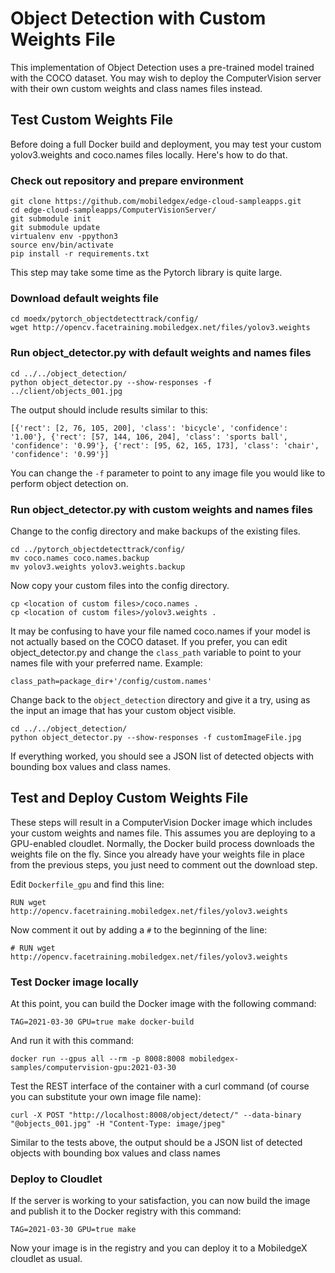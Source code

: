 
# Object Detection with Custom Weights File
This implementation of Object Detection uses a pre-trained model trained with the COCO dataset. You may wish to deploy the ComputerVision server with their own custom weights and class names files instead.

## Test Custom Weights File
Before doing a full Docker build and deployment, you may test your custom yolov3.weights and coco.names files locally. Here's how to do that.

### Check out repository and prepare environment
	git clone https://github.com/mobiledgex/edge-cloud-sampleapps.git
	cd edge-cloud-sampleapps/ComputerVisionServer/
	git submodule init
	git submodule update
	virtualenv env -ppython3
	source env/bin/activate
	pip install -r requirements.txt

This step may take some time as the Pytorch library is quite large.

### Download default weights file
	cd moedx/pytorch_objectdetecttrack/config/
	wget http://opencv.facetraining.mobiledgex.net/files/yolov3.weights

### Run object_detector.py with default weights and names files
	cd ../../object_detection/
	python object_detector.py --show-responses -f ../client/objects_001.jpg

The output should include results similar to this:

	[{'rect': [2, 76, 105, 200], 'class': 'bicycle', 'confidence': '1.00'}, {'rect': [57, 144, 106, 204], 'class': 'sports ball', 'confidence': '0.99'}, {'rect': [95, 62, 165, 173], 'class': 'chair', 'confidence': '0.99'}]

You can change the `-f` parameter to point to any image file you would like to perform object detection on.

### Run object_detector.py with custom weights and names files
Change to the config directory and make backups of the existing files.

	cd ../pytorch_objectdetecttrack/config/
	mv coco.names coco.names.backup
	mv yolov3.weights yolov3.weights.backup

Now copy your custom files into the config directory.

	cp <location of custom files>/coco.names .
	cp <location of custom files>/yolov3.weights .

It may be confusing to have your file named coco.names if your model is not actually based on the COCO dataset. If you prefer, you can edit object_detector.py and change the `class_path` variable to point to your names file with your preferred name. Example:

	class_path=package_dir+'/config/custom.names'

Change back to the `object_detection` directory and give it a try, using as the input an image that has your custom object visible.

	cd ../../object_detection/
	python object_detector.py --show-responses -f customImageFile.jpg

If everything worked, you should see a JSON list of detected objects with bounding box values and class names.

## Test and Deploy Custom Weights File
These steps will result in a ComputerVision Docker image which includes your custom weights and names file. This assumes you are deploying to a GPU-enabled cloudlet.
Normally, the Docker build process downloads the weights file on the fly. Since you already have your weights file in place from the previous steps, you just need to comment out the download step.

Edit `Dockerfile_gpu` and find this line:

	RUN wget http://opencv.facetraining.mobiledgex.net/files/yolov3.weights

Now comment it out by adding a `#` to the beginning of the line:

	# RUN wget http://opencv.facetraining.mobiledgex.net/files/yolov3.weights

### Test Docker image locally
At this point, you can build the Docker image with the following command:

	TAG=2021-03-30 GPU=true make docker-build

And run it with this command:

	docker run --gpus all --rm -p 8008:8008 mobiledgex-samples/computervision-gpu:2021-03-30

Test the REST interface of the container with a curl command (of course you can substitute your own image file name):

	curl -X POST "http://localhost:8008/object/detect/" --data-binary "@objects_001.jpg" -H "Content-Type: image/jpeg"

Similar to the tests above, the output should be a JSON list of detected objects with bounding box values and class names

### Deploy to Cloudlet

If the server is working to your satisfaction, you can now build the image and publish it to the Docker registry with this command:

	TAG=2021-03-30 GPU=true make

Now your image is in the registry and you can deploy it to a MobiledgeX cloudlet as usual.
